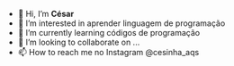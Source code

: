 - 👋 Hi, I’m **César**
- 👀 I’m interested in aprender linguagem de programação 
- 🌱 I’m currently learning códigos de programação 
- 💞️ I’m looking to collaborate on ...
- 📫 How to reach me no Instagram @cesinha_aqs

<!---
Tiaobigode88/Tiaobigode88 is a ✨ special ✨ repository because its `README.md` (this file) appears on your GitHub profile.
You can click the Preview link to take a look at your changes.
--->
